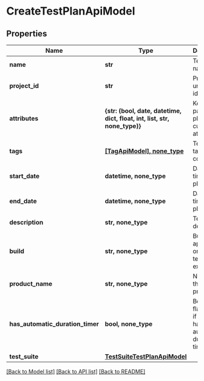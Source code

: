 # CreateTestPlanApiModel


## Properties
Name | Type | Description | Notes
------------ | ------------- | ------------- | -------------
**name** | **str** | Test plan name | 
**project_id** | **str** | Project unique identifier | 
**attributes** | **{str: (bool, date, datetime, dict, float, int, list, str, none_type)}** | Key value pair of test plan custom attributes | 
**tags** | [**[TagApiModel], none_type**](TagApiModel.md) | Test plan tag names collection | [optional] 
**start_date** | **datetime, none_type** | Date and time of test plan start | [optional] 
**end_date** | **datetime, none_type** | Date and time of test plan end | [optional] 
**description** | **str, none_type** | Test plan description | [optional] 
**build** | **str, none_type** | Build of the application on which test plan is executed | [optional] 
**product_name** | **str, none_type** | Name of the testing product | [optional] 
**has_automatic_duration_timer** | **bool, none_type** | Boolean flag defines if test plan has automatic duration timer | [optional] 
**test_suite** | [**TestSuiteTestPlanApiModel**](TestSuiteTestPlanApiModel.md) |  | [optional] 

[[Back to Model list]](../README.md#documentation-for-models) [[Back to API list]](../README.md#documentation-for-api-endpoints) [[Back to README]](../README.md)


